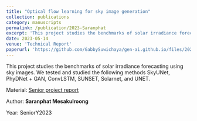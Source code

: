 ```yaml
---
title: "Optical flow learning for sky image generation"
collection: publications
category: manuscripts
permalink: /publication/2023-Saranphat
excerpt: 'This project studies the benchmarks of solar irradiance forecasting using sky images.'
date: 2023-05-14
venue: 'Technical Report' 
paperurl: 'https://github.com/GabbySuwichaya/gen-ai.github.io/files/2023Saranphat/499.pdf'
---
```


This project studies the benchmarks of solar irradiance forecasting using sky images. We tested and studied the following methods SkyUNet, PhyDNet + GAN, ConvLSTM, SUNSET, Solarnet, and UNET. 

Material: [Senior project report](https://github.com/GabbySuwichaya/gen-ai.github.io/files/2023Saranphat/499.pdf)

Author: **Saranphat Mesakulroong**

Year: SeniorY2023